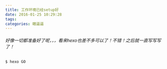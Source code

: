 ```yaml
---
title: 工作环境已经setup好
date: 2016-01-25 10:29:28
tags:
categories: 瞎逼逼
---
```

###### 好像一切都准备好了呢，，，看来hexo也差不多可以了！不错！之后就一直写写写了！

```bash
$ hexo GO
```

